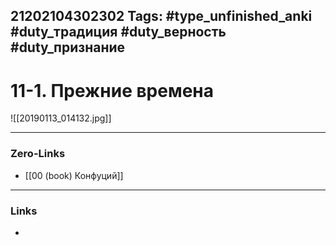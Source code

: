 21202104302302
Tags: #type_unfinished_anki #duty_традиция #duty_верность #duty_признание
---
# 11-1. Прежние времена

![[20190113_014132.jpg]]

---
### Zero-Links
- [[00 (book) Конфуций]]
---
### Links
-